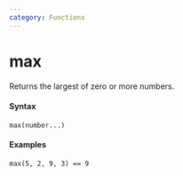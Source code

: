 ```yaml
---
category: Functions
---
```


# max
Returns the largest of zero or more numbers.

#### Syntax
```
max(number...)
```

#### Examples
```
max(5, 2, 9, 3) == 9
```
